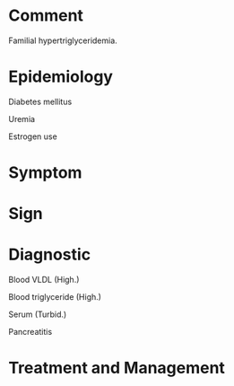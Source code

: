 # Comment

Familial hypertriglyceridemia.

# Epidemiology

Diabetes mellitus

Uremia

Estrogen use

# Symptom

# Sign

# Diagnostic

Blood VLDL
(High.)

Blood triglyceride
(High.)

Serum
(Turbid.)

Pancreatitis

# Treatment and Management
